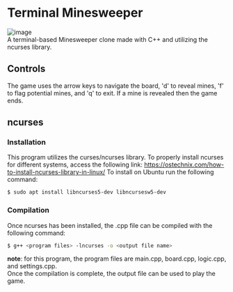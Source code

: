 # Terminal Minesweeper
![image](https://github.com/lukelyall/minesweeper/assets/109260451/3d525d5a-a7b6-4597-85bd-0a5e9e075088)   
A terminal-based Minesweeper clone made with C++ and utilizing the ncurses library. 
## Controls
The game uses the arrow keys to navigate the board, 'd' to reveal mines, 'f' to flag potential mines, and 'q' to exit. If a mine is revealed then the game ends.
## ncurses
### Installation
This program utilizes the curses/ncurses library. To properly install ncurses for different systems, access the following link:
https://ostechnix.com/how-to-install-ncurses-library-in-linux/
To install on Ubuntu run the following command:
```bash
$ sudo apt install libncurses5-dev libncursesw5-dev
```
### Compilation
Once ncurses has been installed, the .cpp file can be compiled with the following command:
```bash
$ g++ <program files> -lncurses -o <output file name>
```
**note**: for this program, the program files are main.cpp, board.cpp, logic.cpp, and settings.cpp.   
Once the compilation is complete, the output file can be used to play the game.
